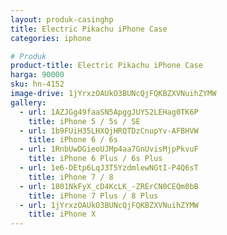 ```yaml
---
layout: produk-casinghp
title: Electric Pikachu iPhone Case
categories: iphone

# Produk
product-title: Electric Pikachu iPhone Case
harga: 90000
sku: hn-4152
image-drive: 1jYrxzOAUkO3BUNcQjFQKBZXVNuihZYMW
gallery:
  - url: 1AZJGg49faaSN5ApggJUYS2LEHag0TK6P
    title: iPhone 5 / 5s / SE
  - url: 1b9FUiH35LHXQjHRQTDzCnupYv-AFBHVW
    title: iPhone 6 / 6s
  - url: 1RnbUwDGieoUJMp4aa7GnUvisMjpPkvuF
    title: iPhone 6 Plus / 6s Plus
  - url: 1e6-DEtp6LqJ3T5YzdmlewNGtI-P4Q6sT
    title: iPhone 7 / 8
  - url: 1801NkFyX_cD4KcLK_-ZRErCN0CEQm0bB
    title: iPhone 7 Plus / 8 Plus
  - url: 1jYrxzOAUkO3BUNcQjFQKBZXVNuihZYMW
    title: iPhone X
---
```

